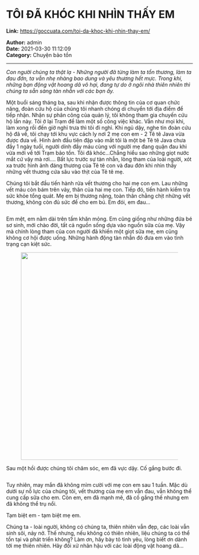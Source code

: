 # TÔI ĐÃ KHÓC KHI NHÌN THẤY EM

**Link:** https://goccuata.com/toi-da-khoc-khi-nhin-thay-em/

**Author:** admin  
**Date:** 2021-03-30 11:12:09  
**Category:** Chuyện bảo tồn

---

<!-- wp:paragraph -->
<p><em>Con người chúng ta thật lạ -  Những người đã từng làm ta tổn thương, làm ta đau đớn, ta vẫn nhẹ nhàng bao dung và yêu thương hết mực. Trong khi, những bạn động vật hoang dã vô hại, đang tự do ở ngôi nhà thiên nhiên thì chúng ta sẵn sàng tàn nhẫn với các bạn ấy. </em></p>
<!-- /wp:paragraph -->

<!-- wp:paragraph -->
<p>Một buổi sáng tháng ba, sau khi nhận được thông tin của cơ quan chức năng, đoàn cứu hộ của chúng tôi nhanh chóng di chuyển tới địa điểm để tiếp nhận. Nhận sự phân công của quản lý, tôi không tham gia chuyến cứu hộ lần này. Tôi ở lại Trạm để làm một số công việc khác. Vẫn như mọi khi, làm xong rồi đến giờ nghỉ trưa thì tôi đi nghỉ. Khi ngủ dậy, nghe tin đoàn cứu hộ đã về, tôi chạy tới khu vực cách ly nơi 2 mẹ con em - 2 Tê tê Java vừa được đưa về. Hình ảnh đầu tiên đập vào mắt tôi là một bé Tê tê Java chưa đầy 1 ngày tuổi, người dính đầy máu cùng với người mẹ đang quặn đau khi vừa mới về tới Trạm bảo tồn. Tôi đã khóc...Chẳng hiểu sao những giọt nước mắt cứ vậy mà rơi.... Bất lực trước sự tàn nhẫn, lòng tham của loài người,  xót xa trước hình ảnh đáng thương của Tê tê con và đau đớn khi nhìn thấy những vết thương cứa sâu vào thịt của Tê tê mẹ.</p>
<!-- /wp:paragraph -->

<!-- wp:paragraph -->
<p>Chúng tôi bắt đầu tiến hành rửa vết thương cho hai mẹ con em. Lau những vết máu còn bám trên vảy, thân của hai mẹ con. Tiếp đó, tiến hành kiểm tra sức khỏe tổng quát. Mẹ em bị thương nặng, toàn thân chằng chịt những vết thương, không còn đủ sức để cho em bú. Em đói, em đau...</p>
<!-- /wp:paragraph -->

<!-- wp:image {"id":166,"sizeSlug":"large","linkDestination":"none"} -->
<figure class="wp-block-image size-large"><img src="http://goccuata.com/wp-content/uploads/2021/03/Animal-should-not-require-permission-to-live-on-earth.-Animal-were-give-the-right-to-be-hear-long-before-we-arrived-1024x819.png" alt="" class="wp-image-166"/></figure>
<!-- /wp:image -->

<!-- wp:paragraph -->
<p>Em mệt, em nằm dài trên tấm khăn mỏng. Em cũng giống như những đứa bé sơ sinh, mới chào đời, tất cả nguồn sống dựa vào nguồn sữa của mẹ. Vậy mà chính lòng tham của con người đã khiến một giọt sữa mẹ, em cũng không cơ hội được uống. Những hành động tàn nhẫn đó đưa em vào tình trạng cạn kiệt sức.</p>
<!-- /wp:paragraph -->

<!-- wp:image {"id":164,"width":840,"height":560,"sizeSlug":"large","linkDestination":"none"} -->
<figure class="wp-block-image size-large is-resized"><img src="http://goccuata.com/wp-content/uploads/2021/03/IMG_6939-1024x683.jpg" alt="" class="wp-image-164" width="840" height="560"/></figure>
<!-- /wp:image -->

<!-- wp:paragraph -->
<p>Sau một hồi được chúng tôi chăm sóc, em đã vực dậy. Cố gắng bước đi.</p>
<!-- /wp:paragraph -->

<!-- wp:image {"id":167,"sizeSlug":"large","linkDestination":"none"} -->
<figure class="wp-block-image size-large"><img src="http://goccuata.com/wp-content/uploads/2021/03/IMG_6917-1024x683.jpg" alt="" class="wp-image-167"/></figure>
<!-- /wp:image -->

<!-- wp:paragraph -->
<p>Tuy nhiên, may mắn đã không mỉm cười với mẹ con em sau 1 tuần. Mặc dù dưới sự nỗ lực của chúng tôi, vết thương của mẹ em vẫn đau, vẫn không thể cung cấp sữa cho em. Còn em, em đã mạnh mẽ, đã cố gắng thế nhưng em đã không thể trụ nổi.</p>
<!-- /wp:paragraph -->

<!-- wp:paragraph -->
<p>Tạm biệt em - tạm biệt mẹ em.</p>
<!-- /wp:paragraph -->

<!-- wp:paragraph -->
<p>Chúng ta - loài người, không có chúng ta, thiên nhiên vẫn đẹp, các loài vẫn sinh sôi, nảy nở. Thế nhưng, nếu không có thiên nhiên, liệu chúng ta có thể tồn tại và phát triển không? Làm ơn, hãy bày tỏ tình yêu, lòng biết ơn dành tới mẹ thiên nhiên. Hãy đối xử nhân hậu với các loài động vật hoang dã...</p>
<!-- /wp:paragraph -->